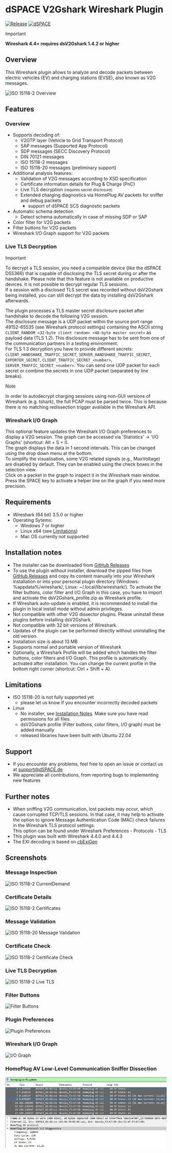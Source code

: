 # dSPACE V2Gshark Wireshark Plugin
[![Release](https://img.shields.io/github/v/release/dspace-group/dsV2Gshark?label=release)](https://github.com/dspace-group/dsV2Gshark/releases)
[![dSPACE](https://img.shields.io/badge/-OpenSource%20powered%20by%20dSPACE-blue)](https://www.dspace.com/)

> [!IMPORTANT]
**Wireshark 4.4+ requires dsV2Gshark 1.4.2 or higher**

## Overview
This Wireshark plugin allows to analyze and decode packets between electric vehicles (EV) and charging stations (EVSE), also known as V2G messages.  

![ISO 15118-2 Overview](Images/WS_ISO15118_2_Overview.png)

## Features

### Overview
- Supports decoding of:
    - V2GTP layer (Vehicle to Grid Transport Protocol)
    - SAP messages (Supported App Protocol)
    - SDP messages (SECC Discovery Protocol)
    - DIN 70121  messages
    - ISO 15118-2 messages
    - ISO 15118-20 messages (preliminary support)
- Additional analysis features:
    - Validation of V2G messages according to XSD specification
    - Certificate information details for Plug & Charge (PnC)
    - Live TLS decryption <small>(requires secret disclosure)</small>
    - Extended charging diagnostics via HomePlug AV packets for sniffer and debug packets
        - support of dSPACE SCS diagnostic packets
- Automatic schema detection
    - Detect schema automatically in case of missing SDP or SAP
- Color filter for V2G packets
- Filter buttons for V2G packets
- Wireshark I/O Graph support for V2G packets

### Live TLS Decryption
> [!IMPORTANT]
To decrypt a TLS session, you need a compatible device (like the dSPACE DS5366) that is capable of disclosing the TLS secret during or after the handshake. Please note that this feature is not available on productive devices. It is not possible to decrypt regular TLS sessions.  
If a session with a disclosed TLS secret was recorded without dsV2Gshark being installed, you can still decrypt the data by installing dsV2Gshark afterwards.

The plugin processes a TLS master secret disclosure packet after handshake to decode the following V2G session.  
The disclosure message is a UDP packet within the source port range 49152-65535 (see Wireshark protocol settings) containing the ASCII string `CLIENT_RANDOM <32-byte client random> <48-byte master secret>` as payload data (TLS 1.2). This disclosure message has to be sent from one of the communication partners in a testing environment.  
For TLS 1.3 decryption you have to provide different secrets: `CLIENT_HANDSHAKE_TRAFFIC_SECRET`, `SERVER_HANDSHAKE_TRAFFIC_SECRET`, `EXPORTER_SECRET`, `CLIENT_TRAFFIC_SECRET_<number>`, `SERVER_TRAFFIC_SECRET_<number>`. You can send one UDP packet for each secret or combine the secrets in one UDP packet (separated by line breaks).  
> [!NOTE]
In order to autodecrypt charging sessions using non-GUI versions of Wireshark (e.g. tshark), the full PCAP must be parsed twice. This is because there is no matching redissection trigger available in the Wireshark API.

### Wireshark I/O Graph
This optional feature updates the Wireshark I/O Graph preferences to display a V2G session. The graph can be accessed via 'Statistics' -> 'I/O Graphs' (shortcut: Alt + S + I).  
The graph displays the data in 1 second intervals. This can be changed using the drop down menu at the bottom.  
To simplify the visualisation, some V2G related signals (e.g., MaxVoltage) are disabled by default. They can be enabled using the check boxes in the selection view.  
Click on a packet in the graph to inspect it in the Wireshark main window. Press the SPACE key to activate a helper line on the graph if you need more precision.

## Requirements
- Wireshark (64 bit) 3.5.0 or higher
- Operating Sytems:
    - Windows 7 or higher
    - Linux x64 (see [Limitations](#limitations))
    - Mac OS currently not supported

## Installation notes
- The installer can be downloaded from [GitHub Releases](https://github.com/dspace-group/dsV2Gshark/releases/latest)
- To use the plugin without installer, download the zipped files from [GitHub Releases](https://github.com/dspace-group/dsV2Gshark/releases/latest) and copy its content manually into your Wireshark installation or into your personal plugin directory (Windows: %appdata%/wireshark/, Linux: ~/.local/lib/wireshark/). To activate the filter buttons, color filter and I/O Graph in this case, you have to import and activate the dsV2Gshark_profile.zip as Wireshark profile.
- If Wireshark auto-update is enabled, it is recommended to install the plugin in local install mode without admin privileges.
- Not compatible with other V2G dissector plugins. Please uninstall these plugins before installing dsV2Gshark.
- Not compatible with 32 bit versions of Wireshark.
- Updates of the plugin can be performed directly without uninstalling the old version.
- Installation size is about 13 MB
- Supports normal and portable version of Wireshark
- Optionally, a Wireshark Profile will be added which handles the filter buttons, color filters and I/O Graph. This profile is automatically activated after installation. You can change the current profile in the bottom right corner (shortcut: Ctrl + Shift + A).


## Limitations
- ISO 15118-20 is not fully supported yet
    - please let us know if you encounter incorrectly decoded packets
- Linux
    - No installer, see [Installation Notes](#installation-notes). Make sure you have read permissions for all files.
    - dsV2Gshark profile (Filter buttons, color filters, I/O graph) must be added manually
    - released libraries have been built with Ubuntu 22.04

## Support
- If you encounter any problems, feel free to open an issue or contact us at support@dSPACE.de
- We appreciate all contributions, from reporting bugs to implementing new features

## Further notes
- When sniffing V2G communication, lost packets may occur, which cause corrupted TCP/TLS sessions. In that case, it may help to activate the option to ignore Message Authentication Code (MAC) check failures in the Wireshark TLS protocol settings.  
    This option can be found under Wireshark Preferences - Protocols - TLS
- This plugin was built with Wireshark 4.4.0 and 4.4.3
- The EXI decoding is based on [cbExiGen](https://github.com/EVerest/cbexigen)


## Screenshots
### Message Inspection
![ISO 15118-2 CurrentDemand](Images/WS_ISO15118_2_CurrentDemand.png)
### Certificate Details
![ISO 15118-2 Certificates](Images/WS_ISO15118_2_Certificate.png)
### Message Validation
![ISO 15118-20 Message Validation](Images/WS_ISO15118_20_MsgValidation.png)
### Certificate Check
![ISO 15118-2 Certificate Check](Images/WS_ISO15118_2_Cert_Error.png)
### Live TLS Decryption
![ISO 15118-2 Live TLS](Images/WS_ISO15118_2_LiveTLS.png)
### Filter Buttons
![Filter Buttons](Images/WS_FilterButtons.png)
### Plugin Preferences
![Plugin Preferences](Images/WS_Preferences.png)
### Wireshark I/O Graph
![I/O Graph](Images/IO_Graph.png)
### HomePlug AV Low-Level Communication Sniffer Dissection
![I/O Graph](Images/HPAV_LLC_AC.png)
